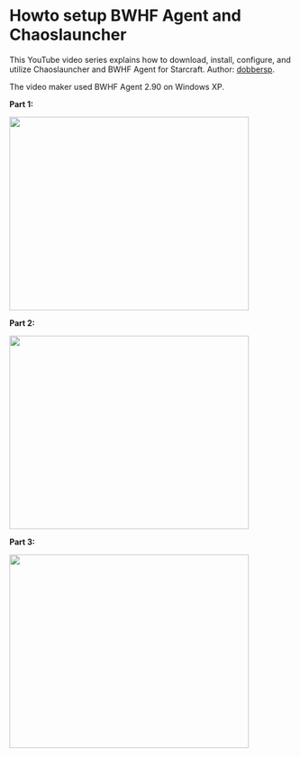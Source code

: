 # Howto setup BWHF Agent and Chaoslauncher #

This YouTube video series explains how to download, install, configure, and utilize Chaoslauncher and BWHF Agent for Starcraft. Author: [dobbersp](http://www.youtube.com/user/dobbersp).

The video maker used BWHF Agent 2.90 on Windows XP.

**Part 1:**

<a href='http://www.youtube.com/watch?feature=player_embedded&v=k39QqTfvyA8' target='_blank'><img src='http://img.youtube.com/vi/k39QqTfvyA8/0.jpg' width='425' height=344 /></a>

**Part 2:**

<a href='http://www.youtube.com/watch?feature=player_embedded&v=NgexlNmWbQs' target='_blank'><img src='http://img.youtube.com/vi/NgexlNmWbQs/0.jpg' width='425' height=344 /></a>

**Part 3:**

<a href='http://www.youtube.com/watch?feature=player_embedded&v=qMz05aCGYcQ' target='_blank'><img src='http://img.youtube.com/vi/qMz05aCGYcQ/0.jpg' width='425' height=344 /></a>